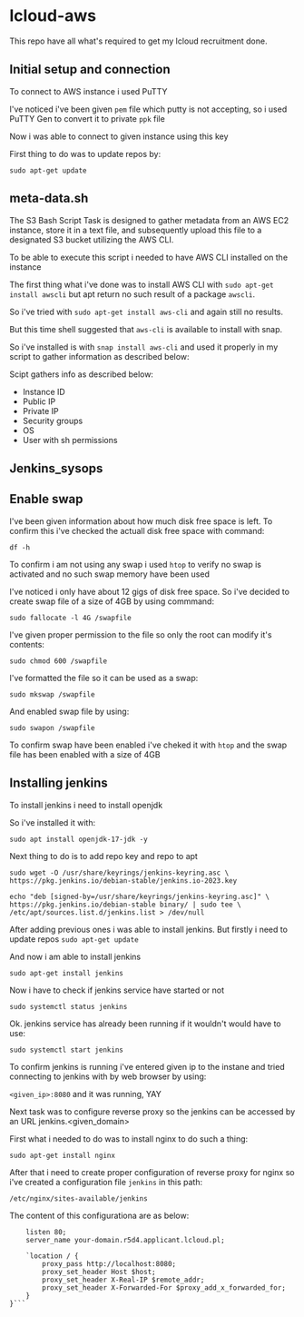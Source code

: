 # lcloud-aws

This repo have all what's required to get my lcloud recruitment done.

## Initial setup and connection

To connect to AWS instance i used PuTTY

I've noticed i've been given `pem` file which putty is not accepting, so i used PuTTY Gen to convert it to private `ppk` file

Now i was able to connect to given instance using this key

First thing to do was to update repos by:

`sudo apt-get update`


## meta-data.sh

The S3 Bash Script Task is designed to gather metadata from an AWS EC2 instance, store it in a text file, and subsequently upload this file to a designated S3 bucket utilizing the AWS CLI. 

To be able to execute this script i needed to have AWS CLI installed on the instance

The first thing what i've done was to install AWS CLI with `sudo apt-get install awscli` but apt return no such result of a package `awscli`.

So i've tried with `sudo apt-get install aws-cli` and again still no results. 

But this time shell suggested that `aws-cli` is available to install with snap.

So i've installed is with `snap install aws-cli` and used it properly in my script to gather information as described below:

Scipt gathers info as described below:
- Instance ID
- Public IP
- Private IP
- Security groups
- OS
- User with sh permissions

## Jenkins_sysops

## Enable swap

I've been given information about how much disk free space is left. To confirm this i've checked the actuall disk free space with command: 

`df -h`

To confirm i am not using any swap i used `htop` to verify no swap is activated and no such swap memory have been used

I've noticed i only have about 12 gigs of disk free space. So i've decided to create swap file of a size of 4GB by using commmand: 

`sudo fallocate -l 4G /swapfile`



I've given proper permission to the file so only the root can modify it's contents:

`sudo chmod 600 /swapfile`


I've formatted the file so it can be used as a swap:

`sudo mkswap /swapfile`


And enabled swap file by using:

`sudo swapon /swapfile`

To confirm swap have been enabled i've cheked it with `htop` and the swap file has been enabled with a size of 4GB

## Installing jenkins 

To install jenkins i need to install openjdk 

So i've installed it with:

`sudo apt install openjdk-17-jdk -y`

Next thing to do is to add repo key and repo to apt

`sudo wget -O /usr/share/keyrings/jenkins-keyring.asc \
  https://pkg.jenkins.io/debian-stable/jenkins.io-2023.key`

`echo "deb [signed-by=/usr/share/keyrings/jenkins-keyring.asc]" \
  https://pkg.jenkins.io/debian-stable binary/ | sudo tee \
  /etc/apt/sources.list.d/jenkins.list > /dev/null
`

After adding previous ones i was able to install jenkins. But firstly i need to update repos
`sudo apt-get update`

And now i am able to install jenkins

`sudo apt-get install jenkins`

Now i have to check if jenkins service have started or not 

`sudo systemctl status jenkins`

Ok. jenkins service has already been running if it wouldn't would have to use:

`sudo systemctl start jenkins`


To confirm jenkins is running i've entered given ip to the instane and tried connecting to jenkins with by web browser by using:

`<given_ip>:8080` and it was running, YAY



Next task was to configure reverse proxy so the jenkins can be accessed by an URL jenkins.<given_domain>

First what i needed to do was to install nginx to do such a thing:

`sudo apt-get install nginx`

After that i need to create proper configuration of reverse proxy for nginx so i've created a configuration file `jenkins` in this path:

`/etc/nginx/sites-available/jenkins`

The content of this configurationa are as below:

```server {
    listen 80;
    server_name your-domain.r5d4.applicant.lcloud.pl;

    `location / {
        proxy_pass http://localhost:8080;
        proxy_set_header Host $host;
        proxy_set_header X-Real-IP $remote_addr;
        proxy_set_header X-Forwarded-For $proxy_add_x_forwarded_for;
    }
}```
